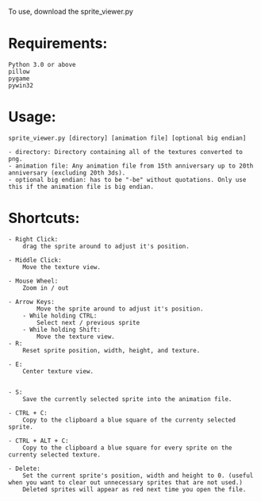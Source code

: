 To use, download the sprite_viewer.py

# Requirements:
	Python 3.0 or above
	pillow
	pygame
	pywin32
	

# Usage: 
	sprite_viewer.py [directory] [animation file] [optional big endian]

	- directory: Directory containing all of the textures converted to png.
	- animation file: Any animation file from 15th anniversary up to 20th anniversary (excluding 20th 3ds).
	- optional big endian: has to be "-be" without quotations. Only use this if the animation file is big endian.

# Shortcuts:
	- Right Click:
		drag the sprite around to adjust it's position.
	
	- Middle Click:
		Move the texture view.
	
	- Mouse Wheel:
		Zoom in / out
	
	- Arrow Keys: 
			Move the sprite around to adjust it's position.
		- While holding CTRL:
			Select next / previous sprite
		- While holding Shift:
			Move the texture view.
	- R: 
		Reset sprite position, width, height, and texture.
		
	- E:
		Center texture view.
	
		
	- S:
		Save the currently selected sprite into the animation file.
		
	- CTRL + C: 
		Copy to the clipboard a blue square of the currenty selected sprite.
		
	- CTRL + ALT + C: 
		Copy to the clipboard a blue square for every sprite on the currenty selected texture.
	
	- Delete:
		Set the current sprite's position, width and height to 0. (useful when you want to clear out unnecessary sprites that are not used.)
		Deleted sprites will appear as red next time you open the file.

